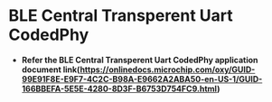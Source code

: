 # BLE Central Transperent Uart CodedPhy

-   **Refer the BLE Central Transperent Uart CodedPhy application document link(https://onlinedocs.microchip.com/oxy/GUID-99E91F8E-E9F7-4C2C-B98A-E9662A2ABA50-en-US-1/GUID-166BBEFA-5E5E-4280-8D3F-B6753D754FC9.html)**